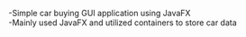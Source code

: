 -Simple car buying GUI application using JavaFX <br>
-Mainly used JavaFX and utilized containers to store car data
